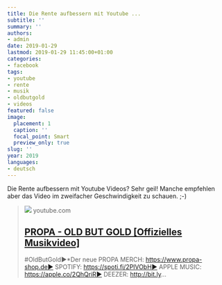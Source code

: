 ```yaml
---
title: Die Rente aufbessern mit Youtube ...
subtitle: ''
summary: ''
authors:
- admin
date: 2019-01-29
lastmod: 2019-01-29 11:45:00+01:00
categories:
- facebook
tags:
- youtube
- rente
- musik
- oldbutgold
- videos
featured: false
image:
  placement: 1
  caption: ''
  focal_point: Smart
  preview_only: true
slug: ''
year: 2019
languages:
- deutsch
---
```


Die Rente aufbessern mit Youtube Videos? Sehr geil!
Manche empfehlen aber das Video im zweifacher Geschwindigkeit zu schauen. ;-)
> [![](https://i.ytimg.com/vi/fhigpau63MY/maxresdefault.jpg)](https://www.youtube.com/watch?v=fhigpau63MY)
> youtube.com
> ## [PROPA - OLD BUT GOLD [Offizielles Musikvideo]](https://www.youtube.com/watch?v=fhigpau63MY)
>
>#OldButGold►*Der neue PROPA MERCH: https://www.propa-shop.de► SPOTIFY: https://spoti.fi/2PlVObH► APPLE MUSIC: https://apple.co/2QhQriR► DEEZER: http://bit.ly...